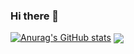 ### Hi there 👋

<!--
**RedRangerr/RedRangerr** is a ✨ _special_ ✨ repository because its `README.md` (this file) appears on your GitHub profile.

Here are some ideas to get you started:

- 🔭 I’m currently working on ...
- 🌱 I’m currently learning ...
- 👯 I’m looking to collaborate on ...
- 🤔 I’m looking for help with ...
- 💬 Ask me about ...
- 📫 How to reach me: ...
- 😄 Pronouns: ...
- ⚡ Fun fact: ...
-->
[![Anurag's GitHub stats](https://github-readme-stats.vercel.app/api?username=RedRangerr )](https://github.com/RedRangerr/github-readme-stats)
<img align="center" src="https://github-readme-stats.vercel.app/api/top-langs/?username=RedRangerr&theme=radical&layout=compact" />
